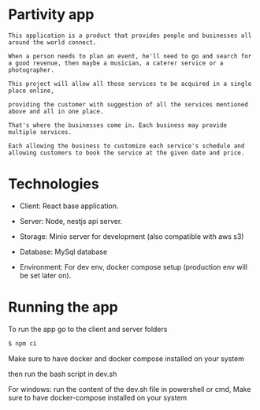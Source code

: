 # Partivity app

    This application is a product that provides people and businesses all around the world connect.

    When a person needs to plan an event, he'll need to go and search for a good revenue, then maybe a musician, a caterer service or a photographer.

    This project will allow all those services to be acquired in a single place online,

    providing the customer with suggestion of all the services mentioned above and all in one place.

    That's where the businesses come in. Each business may provide multiple services.

    Each allowing the business to customize each service's schedule and allowing customers to book the service at the given date and price.

# Technologies

-  Client: React base application.

-  Server: Node, nestjs api server.

-  Storage: Minio server for development (also compatible with aws s3)

-  Database: MySql database

-  Environment: For dev env, docker compose setup (production env will be set later on).

# Running the app

To run the app go to the client and server folders

```bash
$ npm ci
```

Make sure to have docker and docker compose installed on your system

then run the bash script in dev.sh

For windows: run the content of the dev.sh file in powershell or cmd,
Make sure to have docker-compose installed on your system
